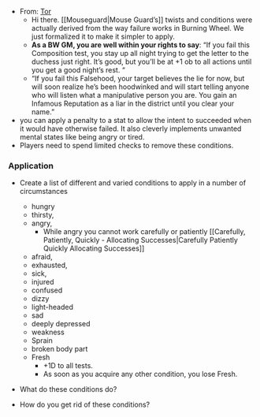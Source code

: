 - From: [Tor](https://www.reddit.com/r/BurningWheel/comments/ans9po/hacking_mouse_guard_conditions_into_burning_wheel/efvntwm?utm_source=share&utm_medium=web2x&context=3)
	- Hi there. [[Mouseguard|Mouse Guard’s]] twists and conditions were actually derived from the way failure works in Burning Wheel. We just formalized it to make it simpler to apply.
	- **As a BW GM, you are well within your rights to say**: “If you fail this Composition test, you stay up all night trying to get the letter to the duchess just right. It’s good, but you’ll be at +1 ob to all actions until you get a good night’s rest. “
	- “If you fail this Falsehood, your target believes the lie for now, but will soon realize he’s been hoodwinked and will start telling anyone who will listen what a manipulative person you are. You gain an Infamous Reputation as a liar in the district until you clear your name.”
- you can apply a penalty to a stat to allow the intent to succeeded when it would have otherwise failed. It also cleverly implements unwanted mental states like being angry or tired.
- Players need to spend limited checks to remove these conditions.

### Application
- Create a list of different and varied conditions to apply in a number of circumstances
	- hungry
	- thirsty, 
	- angry, 
		- While angry you cannot work carefully or patiently [[Carefully, Patiently, Quickly - Allocating Successes|Carefully Patiently Quickly Allocating Successes]]
	- afraid, 
	- exhausted, 
	- sick, 
	- injured
	- confused
	- dizzy
	- light-headed
	- sad
	- deeply depressed
	- weakness
	- Sprain
	- broken body part
	- Fresh
		- +1D to all tests.
		- As soon as you acquire any other condition, you lose Fresh.


- What do these conditions do? 
- How do you get rid of these conditions? 